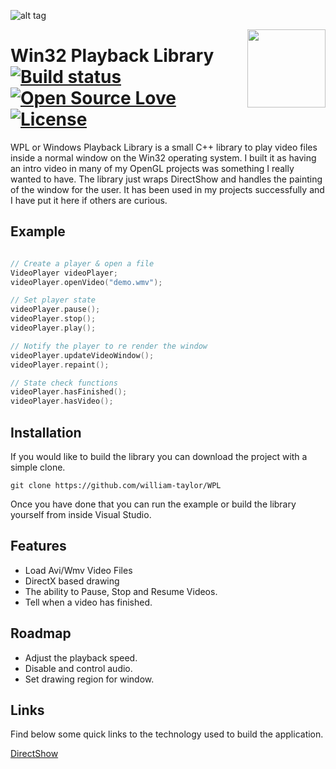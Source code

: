 ![alt tag](http://williamsamtaylor.co.uk/github-images/wpl-animation.gif)

<img align='right' width='125' height='125' src='https://image.flaticon.com/icons/svg/332/332433.svg' />

# Win32 Playback Library [![Build status](https://ci.appveyor.com/api/projects/status/o8afonef8k6qrs0k?svg=true)](https://ci.appveyor.com/project/william-taylor/wpl) [![Open Source Love](https://badges.frapsoft.com/os/v1/open-source.svg?v=102)](https://github.com/ellerbrock/open-source-badge/) [![License](https://img.shields.io/badge/License-Apache%202.0-blue.svg)](https://opensource.org/licenses/Apache-2.0)

WPL or Windows Playback Library is a small C++ library to play video files inside a normal window on the Win32 operating system. I built it as having an intro video in many of my OpenGL projects was something I really wanted to have. The library just wraps DirectShow and handles the painting of the window for the user. It has been used in my projects successfully and I have put it here if others are curious. 

## Example

```c++

// Create a player & open a file
VideoPlayer videoPlayer;
videoPlayer.openVideo("demo.wmv");

// Set player state
videoPlayer.pause();
videoPlayer.stop();
videoPlayer.play();

// Notify the player to re render the window
videoPlayer.updateVideoWindow();
videoPlayer.repaint();

// State check functions
videoPlayer.hasFinished();
videoPlayer.hasVideo();

```

## Installation

If you would like to build the library you can download the project with a simple clone.

```git clone https://github.com/william-taylor/WPL```

Once you have done that you can run the example or build the library yourself from inside Visual Studio.

## Features

* Load Avi/Wmv Video Files
* DirectX based drawing
* The ability to Pause, Stop and Resume Videos.
* Tell when a video has finished.

## Roadmap

* Adjust the playback speed.
* Disable and control audio.
* Set drawing region for window.

## Links

Find below some quick links to the technology used to build the application.

[DirectShow](https://msdn.microsoft.com/en-us/library/windows/desktop/dd390351(v=vs.85).aspx)
